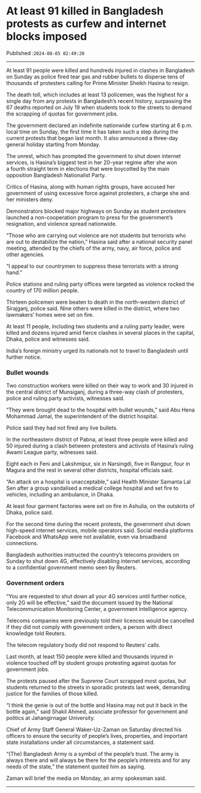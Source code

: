 # At least 91 killed in Bangladesh protests as curfew and internet blocks imposed

Published :`2024-08-05 02:49:20`

---

At least 91 people were killed and hundreds injured in clashes in Bangladesh on Sunday as police fired tear gas and rubber bullets to disperse tens of thousands of protesters calling for Prime Minister Sheikh Hasina to resign.

The death toll, which includes at least 13 policemen, was the highest for a single day from any protests in Bangladesh’s recent history, surpassing the 67 deaths reported on July 19 when students took to the streets to demand the scrapping of quotas for government jobs.

The government declared an indefinite nationwide curfew starting at 6 p.m. local time on Sunday, the first time it has taken such a step during the current protests that began last month. It also announced a three-day general holiday starting from Monday.

The unrest, which has prompted the government to shut down internet services, is Hasina’s biggest test in her 20-year regime after she won a fourth straight term in elections that were boycotted by the main opposition Bangladesh Nationalist Party.

Critics of Hasina, along with human rights groups, have accused her government of using excessive force against protesters, a charge she and her ministers deny.

Demonstrators blocked major highways on Sunday as student protesters launched a non-cooperation program to press for the government’s resignation, and violence spread nationwide.

“Those who are carrying out violence are not students but terrorists who are out to destabilize the nation,” Hasina said after a national security panel meeting, attended by the chiefs of the army, navy, air force, police and other agencies.

“I appeal to our countrymen to suppress these terrorists with a strong hand.”

Police stations and ruling party offices were targeted as violence rocked the country of 170 million people.

Thirteen policemen were beaten to death in the north-western district of Sirajganj, police said. Nine others were killed in the district, where two lawmakers’ homes were set on fire.

At least 11 people, including two students and a ruling party leader, were killed and dozens injured amid fierce clashes in several places in the capital, Dhaka, police and witnesses said.

India’s foreign ministry urged its nationals not to travel to Bangladesh until further notice.

### Bullet wounds

Two construction workers were killed on their way to work and 30 injured in the central district of Munsiganj, during a three-way clash of protesters, police and ruling party activists, witnesses said.

“They were brought dead to the hospital with bullet wounds,” said Abu Hena Mohammad Jamal, the superintendent of the district hospital.

Police said they had not fired any live bullets.

In the northeastern district of Pabna, at least three people were killed and 50 injured during a clash between protesters and activists of Hasina’s ruling Awami League party, witnesses said.

Eight each in Feni and Lakshmipur, six in Narsingdi, five in Rangpur, four in Magura and the rest in several other districts, hospital officials said.

“An attack on a hospital is unacceptable,” said Health Minister Samanta Lal Sen after a group vandalised a medical college hospital and set fire to vehicles, including an ambulance, in Dhaka.

At least four garment factories were set on fire in Ashulia, on the outskirts of Dhaka, police said.

For the second time during the recent protests, the government shut down high-speed internet services, mobile operators said. Social media platforms Facebook and WhatsApp were not available, even via broadband connections.

Bangladesh authorities instructed the country’s telecoms providers on Sunday to shut down 4G, effectively disabling internet services, according to a confidential government memo seen by Reuters.

### Government orders

“You are requested to shut down all your 4G services until further notice, only 2G will be effective,” said the document issued by the National Telecommunication Monitoring Center, a government intelligence agency.

Telecoms companies were previously told their licences would be cancelled if they did not comply with government orders, a person with direct knowledge told Reuters.

The telecom regulatory body did not respond to Reuters’ calls.

Last month, at least 150 people were killed and thousands injured in violence touched off by student groups protesting against quotas for government jobs.

The protests paused after the Supreme Court scrapped most quotas, but students returned to the streets in sporadic protests last week, demanding justice for the families of those killed.

“I think the genie is out of the bottle and Hasina may not put it back in the bottle again,” said Shakil Ahmed, associate professor for government and politics at Jahangirnagar University.

Chief of Army Staff General Waker-Uz-Zaman on Saturday directed his officers to ensure the security of people’s lives, properties, and important state installations under all circumstances, a statement said.

“(The) Bangladesh Army is a symbol of the people’s trust. The army is always there and will always be there for the people’s interests and for any needs of the state,” the statement quoted him as saying.

Zaman will brief the media on Monday, an army spokesman said.

---

